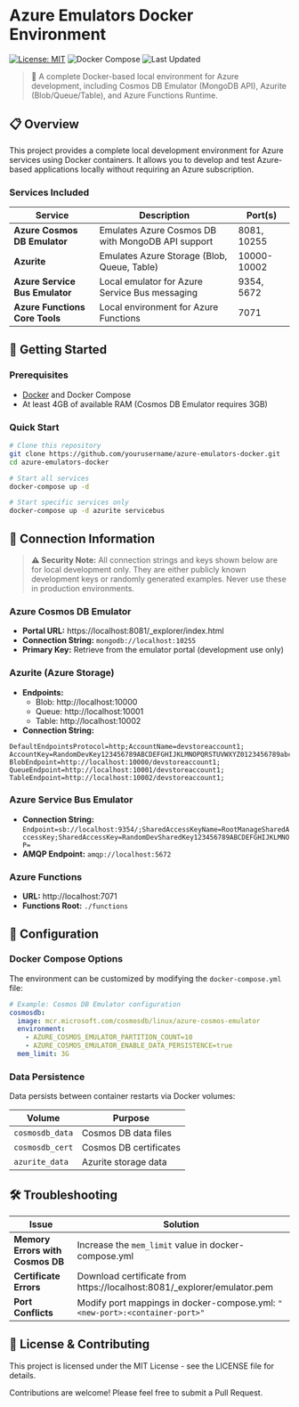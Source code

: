 # Azure Emulators Docker Environment

[![License: MIT](https://img.shields.io/badge/License-MIT-blue.svg)](https://opensource.org/licenses/MIT)
![Docker Compose](https://img.shields.io/badge/Docker_Compose-v3.8-brightgreen)
![Last Updated](https://img.shields.io/badge/Last_Updated-April_2025-lightgrey)

> 🚀 A complete Docker-based local environment for Azure development, including Cosmos DB Emulator (MongoDB API), Azurite (Blob/Queue/Table), and Azure Functions Runtime.

## 📋 Overview

This project provides a complete local development environment for Azure services using Docker containers. It allows you to develop and test Azure-based applications locally without requiring an Azure subscription.

### Services Included

| Service | Description | Port(s) |
|---------|-------------|---------|
| **Azure Cosmos DB Emulator** | Emulates Azure Cosmos DB with MongoDB API support | 8081, 10255 |
| **Azurite** | Emulates Azure Storage (Blob, Queue, Table) | 10000-10002 |
| **Azure Service Bus Emulator** | Local emulator for Azure Service Bus messaging | 9354, 5672 |
| **Azure Functions Core Tools** | Local environment for Azure Functions | 7071 |

## 🚀 Getting Started

### Prerequisites

- [Docker](https://www.docker.com/get-started) and Docker Compose
- At least 4GB of available RAM (Cosmos DB Emulator requires 3GB)

### Quick Start

```bash
# Clone this repository
git clone https://github.com/yourusername/azure-emulators-docker.git
cd azure-emulators-docker

# Start all services
docker-compose up -d

# Start specific services only
docker-compose up -d azurite servicebus
```

## 🔌 Connection Information

> **⚠️ Security Note:** All connection strings and keys shown below are for local development only. They are either publicly known development keys or randomly generated examples. Never use these in production environments.

### Azure Cosmos DB Emulator

- **Portal URL:** https://localhost:8081/_explorer/index.html
- **Connection String:** `mongodb://localhost:10255`
- **Primary Key:** Retrieve from the emulator portal (development use only)

### Azurite (Azure Storage)

- **Endpoints:**
  - Blob: http://localhost:10000
  - Queue: http://localhost:10001
  - Table: http://localhost:10002
- **Connection String:**
```
DefaultEndpointsProtocol=http;AccountName=devstoreaccount1;
AccountKey=RandomDevKey123456789ABCDEFGHIJKLMNOPQRSTUVWXYZ0123456789abcdefghijklmn==;
BlobEndpoint=http://localhost:10000/devstoreaccount1;
QueueEndpoint=http://localhost:10001/devstoreaccount1;
TableEndpoint=http://localhost:10002/devstoreaccount1;
```

### Azure Service Bus Emulator

- **Connection String:** `Endpoint=sb://localhost:9354/;SharedAccessKeyName=RootManageSharedAccessKey;SharedAccessKey=RandomDevSharedKey123456789ABCDEFGHIJKLMNOP=`
- **AMQP Endpoint:** `amqp://localhost:5672`

### Azure Functions

- **URL:** http://localhost:7071
- **Functions Root:** `./functions`

## 📝 Configuration

### Docker Compose Options

The environment can be customized by modifying the `docker-compose.yml` file:

```yaml
# Example: Cosmos DB Emulator configuration
cosmosdb:
  image: mcr.microsoft.com/cosmosdb/linux/azure-cosmos-emulator
  environment:
    - AZURE_COSMOS_EMULATOR_PARTITION_COUNT=10
    - AZURE_COSMOS_EMULATOR_ENABLE_DATA_PERSISTENCE=true
  mem_limit: 3G
```

### Data Persistence

Data persists between container restarts via Docker volumes:

| Volume | Purpose |
|--------|---------|
| `cosmosdb_data` | Cosmos DB data files |
| `cosmosdb_cert` | Cosmos DB certificates |
| `azurite_data` | Azurite storage data |

## 🛠️ Troubleshooting

| Issue | Solution |
|-------|----------|
| **Memory Errors with Cosmos DB** | Increase the `mem_limit` value in docker-compose.yml |
| **Certificate Errors** | Download certificate from https://localhost:8081/_explorer/emulator.pem |
| **Port Conflicts** | Modify port mappings in docker-compose.yml: `"<new-port>:<container-port>"` |

## 📄 License & Contributing

This project is licensed under the MIT License - see the LICENSE file for details.

Contributions are welcome! Please feel free to submit a Pull Request.